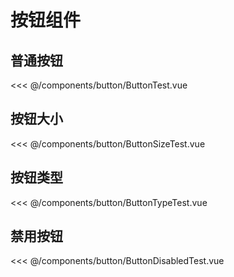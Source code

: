 # 按钮组件

## 普通按钮
<Xi name="ButtonTest">
<<< @/components/button/ButtonTest.vue
</Xi>

## 按钮大小
<Xi name="ButtonSizeTest">
<<< @/components/button/ButtonSizeTest.vue
</Xi>

## 按钮类型
<Xi name="ButtonTypeTest">
<<< @/components/button/ButtonTypeTest.vue
</Xi>

## 禁用按钮
<Xi name="ButtonDisabledTest">
<<< @/components/button/ButtonDisabledTest.vue
</Xi>


